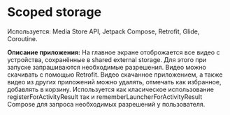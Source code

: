 # Scoped storage

Используется: Media Store API, Jetpack Compose, Retrofit, Glide, Coroutine.

**Описание приложения:**
На главное экране отоброжается все видео с устройства, сохранённые в shared external storage. Для этого при запуске запрашиваются необходимые разрешения.
Видео можно скачивать с помощью Retrofit. 
Видео скачанное приложением, а также видео из других приложений можно удалять, отмечать как избранное, добавлять в корзину.
Используется как класическое использование registerForActivityResult так и rememberLauncherForActivityResult Compose для запроса необходимых разрешений у пользователя.
